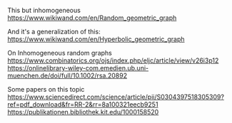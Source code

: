 This but inhomogeneous
https://www.wikiwand.com/en/Random_geometric_graph

And it's a generalization of this:
https://www.wikiwand.com/en/Hyperbolic_geometric_graph

On Inhomogeneous random graphs
https://www.combinatorics.org/ojs/index.php/eljc/article/view/v26i3p12
https://onlinelibrary-wiley-com.emedien.ub.uni-muenchen.de/doi/full/10.1002/rsa.20892

Some papers on this topic
https://www.sciencedirect.com/science/article/pii/S0304397518305309?ref=pdf_download&fr=RR-2&rr=8a100321eecb9251
https://publikationen.bibliothek.kit.edu/1000158520
